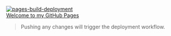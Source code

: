 [![pages-build-deployment](https://github.com/KevinDHeath/KevinDHeath.github.io/actions/workflows/pages/pages-build-deployment/badge.svg)](https://github.com/KevinDHeath/KevinDHeath.github.io/actions/workflows/pages/pages-build-deployment)\
[Welcome to my GitHub Pages](https://kevindheath.github.io/)
> Pushing any changes will trigger the deployment workflow.
